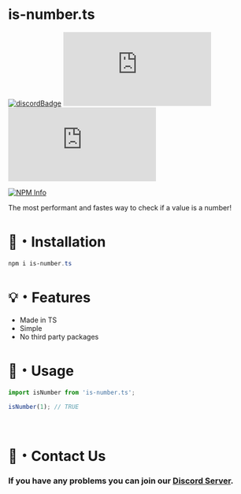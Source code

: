 # is-number.ts

[![discordBadge](https://img.shields.io/badge/Chat-Click%20here-7289d9?style=for-the-badge&logo=discord)](https://discord.gg/ZVERh35)
[![downloadsBadge](https://img.shields.io/npm/dt/is-number.ts?style=for-the-badge)](https://npmjs.com/is-number.ts)
[![versionBadge](https://img.shields.io/npm/v/is-number.ts?style=for-the-badge)](https://npmjs.com/is-number.ts)

<div align="left">
  <p>
    <a href="https://nodei.co/npm/is-number.ts
/"><img src="https://nodei.co/npm/is-number.ts.png?downloads=true&stars=true" alt="NPM Info" /></a>
  </p>
</div>

The most performant and fastes way to check if a value is a number!

# 📂・Installation
```powershell
npm i is-number.ts
```
# 💡・Features
- Made in TS
- Simple
- No third party packages
# 📃・Usage
```js
import isNumber from 'is-number.ts';

isNumber(1); // TRUE
```
<br>

# 👥・Contact Us

### If you have any problems you can join our [Discord Server](https://discord.gg/ZVERh35).

<br>
